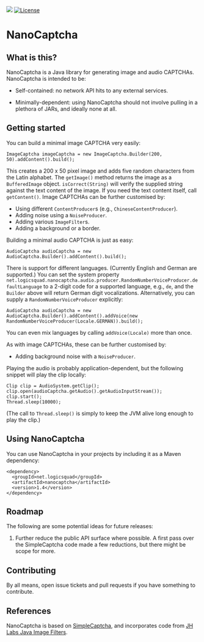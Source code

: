 ![](https://github.com/logicsquad/nanocaptcha/workflows/build/badge.svg)
[![License](https://img.shields.io/badge/License-BSD-blue.svg)](https://opensource.org/licenses/BSD-3-Clause)

NanoCaptcha
===========

What is this?
-------------
NanoCaptcha is a Java library for generating image and audio
CAPTCHAs. NanoCaptcha is intended to be:

* Self-contained: no network API hits to any external services.

* Minimally-dependent: using NanoCaptcha should not involve pulling in
  a plethora of JARs, and ideally none at all.

Getting started
---------------
You can build a minimal image CAPTCHA very easily:

    ImageCaptcha imageCaptcha = new ImageCaptcha.Builder(200, 50).addContent().build();

This creates a 200 x 50 pixel image and adds five random characters
from the Latin alphabet.  The `getImage()` method returns the image as
a `BufferedImage` object. `isCorrect(String)` will verify the supplied
string against the text content of the image. If you need the text
content itself, call `getContent()`.  Image CAPTCHAs can be further
customised by:

* Using different `ContentProducer`s (e.g., `ChineseContentProducer`).
* Adding noise using a `NoiseProducer`.
* Adding various `ImageFilter`s.
* Adding a background or a border.

Building a minimal audio CAPTCHA is just as easy:

    AudioCaptcha audioCaptcha = new AudioCaptcha.Builder().addContent().build();

There is support for different languages. (Currently English and German
are supported.) You can set the system property
`net.logicsquad.nanocaptcha.audio.producer.RandomNumberVoiceProducer.defaultLanguage`
to a 2-digit code for a supported language, e.g., `de`, and the
`Builder` above will return German digit vocalizations. Alternatively,
you can supply a `RandomNumberVoiceProducer` explicitly:

    AudioCaptcha audioCaptcha = new AudioCaptcha.Builder().addContent().addVoice(new RandomNumberVoiceProducer(Locale.GERMAN)).build();

You can even mix languages by calling `addVoice(Locale)` more than
once.

As with image CAPTCHAs, these can be further customised by:

* Adding background noise with a `NoiseProducer`.

Playing the audio is probably application-dependent, but the following
snippet will play the clip locally:

    Clip clip = AudioSystem.getClip();
    clip.open(audioCaptcha.getAudio().getAudioInputStream());
    clip.start();
    Thread.sleep(10000);

(The call to `Thread.sleep()` is simply to keep the JVM alive long
enough to play the clip.)

Using NanoCaptcha
-----------------
You can use NanoCaptcha in your projects by including it as a Maven dependency:

    <dependency>
      <groupId>net.logicsquad</groupId>
      <artifactId>nanocaptcha</artifactId>
      <version>1.4</version>
    </dependency>

Roadmap
-------
The following are some potential ideas for future releases:

1. Further reduce the public API surface where possible. A first pass
   over the SimpleCaptcha code made a few reductions, but there might
   be scope for more.

Contributing
------------
By all means, open issue tickets and pull requests if you have something
to contribute.

References
----------
NanoCaptcha is based on
[SimpleCaptcha](https://sourceforge.net/p/simplecaptcha/),
and incorporates code from
[JH Labs Java Image Filters](http://huxtable.com/ip/filters/).
